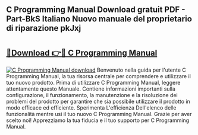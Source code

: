 ## C Programming Manual Download gratuit PDF - Part-BkS Italiano Nuovo manuale del proprietario di riparazione pkJxj

# <h2><a href="http://df9vs4g.blite.top/?on=C+Programming+Manual">🔗Download 👉🔴 C Programming Manual</a></h2>

[![C Programming Manual download](https://i.imgur.com/lujVjoI.png)](http://df9vs4g.blite.top/?on=C+Programming+Manual)
Benvenuto nella guida per l'utente C Programming Manual, la tua risorsa centrale per comprendere e utilizzare il tuo nuovo prodotto. Prima di utilizzare C Programming Manual, leggere attentamente questo Manuale. Contiene informazioni importanti sulla configurazione, il funzionamento, la manutenzione e la risoluzione dei problemi del prodotto per garantire che sia possibile utilizzare il prodotto in modo efficace ed efficiente. Sperimenta L'efficienza Dell'elenco delle funzionalità mentre usi il tuo nuovo C Programming Manual. Grazie per aver scelto noi! Apprezziamo la tua fiducia e il tuo supporto per C Programming Manual.
